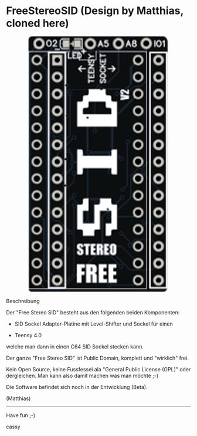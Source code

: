 # FreeStereoSID (Design by Matthias, cloned here)

<p align="center">
  <img src="freestereosid.png">
</p>

Beschreibung

Der "Free Stereo SID" besteht aus den folgenden beiden Komponenten: 

 *  SID Sockel Adapter-Platine mit Level-Shifter und Sockel für einen

 *  Teensy 4.0 

welche man dann in einen C64 SID Sockel stecken kann. 

Der ganze "Free Stereo SID" ist Public Domain, komplett und "wirklich" frei. 

Kein Open Source, keine Fussfessel ala "General Public License (GPL)" oder dergleichen. Man kann also damit machen was man möchte ;-)


Die Software befindet sich noch in der Entwicklung (Beta). 

(Matthias)

-----------------------------------------------------



Have fun ;-)

cassy

